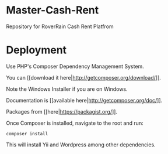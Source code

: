 Master-Cash-Rent
================

Repository for RoverRain Cash Rent Platfrom


# Deployment   
   
Use PHP's Composer Dependency Management System.   
   
You can [[download it here|http://getcomposer.org/download/]].   
   
Note the Windows Installer if you are on Windows.   
   

Documentation is [[available here|http://getcomposer.org/doc/]].   
   

Packages from [[here|https://packagist.org/]].   
   
   
Once Composer is installed, navigate to the root and run:   
   
    composer install   

This will install Yii and Wordpress among other dependencies.   
   

